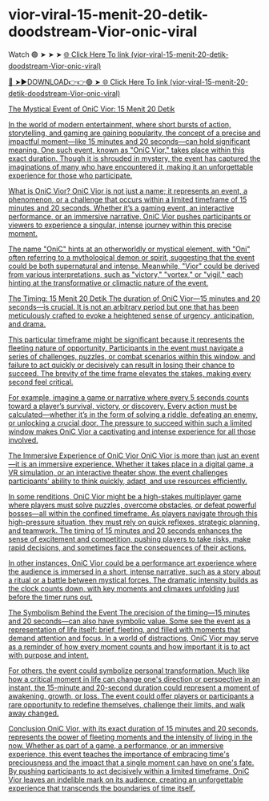 # vior-viral-15-menit-20-detik-doodstream-Vior-onic-viral
Watch 🟢 ➤ ➤ ➤ <a href="https://trixol.cfd/vior-virals"> 🌐 Click Here To link (vior-viral-15-menit-20-detik-doodstream-Vior-onic-viral) 

🔴 ➤►DOWNLOAD👉👉🟢 ➤<a href="https://trixol.cfd/vior-virals"> 🌐 Click Here To link (vior-viral-15-menit-20-detik-doodstream-Vior-onic-viral) 

The Mystical Event of OniC Vior: 15 Menit 20 Detik

In the world of modern entertainment, where short bursts of action, storytelling, and gaming are gaining popularity, the concept of a precise and impactful moment—like 15 minutes and 20 seconds—can hold significant meaning. One such event, known as "OniC Vior," takes place within this exact duration. Though it is shrouded in mystery, the event has captured the imaginations of many who have encountered it, making it an unforgettable experience for those who participate.

What is OniC Vior?
OniC Vior is not just a name; it represents an event, a phenomenon, or a challenge that occurs within a limited timeframe of 15 minutes and 20 seconds. Whether it’s a gaming event, an interactive performance, or an immersive narrative, OniC Vior pushes participants or viewers to experience a singular, intense journey within this precise moment.

The name "OniC" hints at an otherworldly or mystical element, with "Oni" often referring to a mythological demon or spirit, suggesting that the event could be both supernatural and intense. Meanwhile, "Vior" could be derived from various interpretations, such as "victory," "vortex," or "vigil," each hinting at the transformative or climactic nature of the event.

The Timing: 15 Menit 20 Detik
The duration of OniC Vior—15 minutes and 20 seconds—is crucial. It is not an arbitrary period but one that has been meticulously crafted to evoke a heightened sense of urgency, anticipation, and drama.

This particular timeframe might be significant because it represents the fleeting nature of opportunity. Participants in the event must navigate a series of challenges, puzzles, or combat scenarios within this window, and failure to act quickly or decisively can result in losing their chance to succeed. The brevity of the time frame elevates the stakes, making every second feel critical.

For example, imagine a game or narrative where every 5 seconds counts toward a player’s survival, victory, or discovery. Every action must be calculated—whether it’s in the form of solving a riddle, defeating an enemy, or unlocking a crucial door. The pressure to succeed within such a limited window makes OniC Vior a captivating and intense experience for all those involved.

The Immersive Experience of OniC Vior
OniC Vior is more than just an event—it is an immersive experience. Whether it takes place in a digital game, a VR simulation, or an interactive theater show, the event challenges participants' ability to think quickly, adapt, and use resources efficiently.

In some renditions, OniC Vior might be a high-stakes multiplayer game where players must solve puzzles, overcome obstacles, or defeat powerful bosses—all within the confined timeframe. As players navigate through this high-pressure situation, they must rely on quick reflexes, strategic planning, and teamwork. The timing of 15 minutes and 20 seconds enhances the sense of excitement and competition, pushing players to take risks, make rapid decisions, and sometimes face the consequences of their actions.

In other instances, OniC Vior could be a performance art experience where the audience is immersed in a short, intense narrative, such as a story about a ritual or a battle between mystical forces. The dramatic intensity builds as the clock counts down, with key moments and climaxes unfolding just before the timer runs out.

The Symbolism Behind the Event
The precision of the timing—15 minutes and 20 seconds—can also have symbolic value. Some see the event as a representation of life itself: brief, fleeting, and filled with moments that demand attention and focus. In a world of distractions, OniC Vior may serve as a reminder of how every moment counts and how important it is to act with purpose and intent.

For others, the event could symbolize personal transformation. Much like how a critical moment in life can change one's direction or perspective in an instant, the 15-minute and 20-second duration could represent a moment of awakening, growth, or loss. The event could offer players or participants a rare opportunity to redefine themselves, challenge their limits, and walk away changed.

Conclusion
OniC Vior, with its exact duration of 15 minutes and 20 seconds, represents the power of fleeting moments and the intensity of living in the now. Whether as part of a game, a performance, or an immersive experience, this event teaches the importance of embracing time's preciousness and the impact that a single moment can have on one's fate. By pushing participants to act decisively within a limited timeframe, OniC Vior leaves an indelible mark on its audience, creating an unforgettable experience that transcends the boundaries of time itself.
